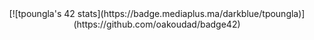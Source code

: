 <div align=center>
  [![tpoungla's 42 stats](https://badge.mediaplus.ma/darkblue/tpoungla)](https://github.com/oakoudad/badge42)
</div>
